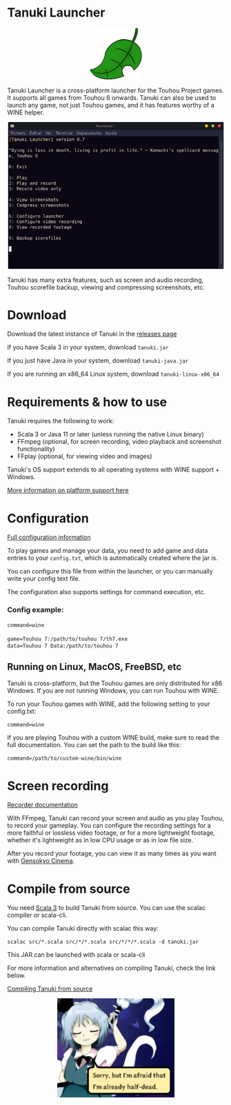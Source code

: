 # Tanuki Launcher

<p align="center">
<img src="images/leaf.png" width="120"/>
</p>

Tanuki Launcher is a cross-platform launcher for the Touhou Project games. It supports all games from Touhou 6 onwards. Tanuki can also be used to launch any game, not just Touhou games, and it has features worthy of a WINE helper.

<p align="center">
<img src="images/tanuki.png" width="500"/>
</p>

Tanuki has many extra features, such as screen and audio recording, Touhou scorefile backup, viewing and compressing screenshots, etc.

# Download

Download the latest instance of Tanuki in the [releases page](https://github.com/spacebanana420/tanuki/releases)

If you have Scala 3 in your system, download ```tanuki.jar```

If you just have Java in your system, download ```tanuki-java.jar```

If you are running an x86_64 Linux system, download ```tanuki-linux-x86_64```

# Requirements & how to use

Tanuki requires the following to work:
* Scala 3 or Java 11 or later (unless running the native Linux binary)
* FFmpeg (optional, for screen recording, video playback and screenshot functionality)
* FFplay (optional, for viewing video and images)

Tanuki's OS support extends to all operating systems with WINE support + Windows.

[More information on platform support here](doc/platforms.md)

# Configuration

[Full configuration information](doc/config.md)

To play games and manage your data, you need to add game and data entries to your ```config.txt```, which is automatically created where the jar is.

You can configure this file from within the launcher, or you can manually write your config text file.

The configuration also supports settings for command execution, etc.

### Config example:

```
command=wine

game=Touhou 7:/path/to/touhou 7/th7.exe
data=Touhou 7 Data:/path/to/touhou 7
```

## Running on Linux, MacOS, FreeBSD, etc

Tanuki is cross-platform, but the Touhou games are only distributed for x86 Windows. If you are not running Windows, you can run Touhou with WINE.

To run your Touhou games with WINE, add the following setting to your config.txt:
```
command=wine
```

If you are playing Touhou with a custom WINE build, make sure to read the full documentation. You can set the path to the build like this:

```
command=/path/to/custom-wine/bin/wine
```

# Screen recording

[Recorder documentation](doc/recorder.md)

With FFmpeg, Tanuki can record your screen and audio as you play Touhou, to record your gameplay. You can configure the recording settings for a more faithful or lossless video footage, or for a more lightweight footage, whether it's lightweight as in low CPU usage or as in low file size.

After you record your footage, you can view it as many times as you want with [Gensokyo Cinema](doc/movie.md).

# Compile from source

You need [Scala 3](https://scala-lang.org/) to build Tanuki from source. You can use the scalac compiler or scala-cli.

You can compile Tanuki directly with scalac this way:

```
scalac src/*.scala src/*/*.scala src/*/*/*.scala -d tanuki.jar
```
This JAR can be launched with scala or scala-cli

For more information and alternatives on compiling Tanuki, check the link below.

[Compiling Tanuki from source](doc/compile.md)

<p align="center">
<img src="images/youmu.png" height="230"/>
</p>
